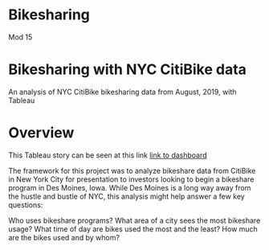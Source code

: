 # Bikesharing
Mod 15

# Bikesharing with NYC CitiBike data
An analysis of NYC CitiBike bikesharing data from August, 2019, with Tableau

# Overview
This Tableau story can be seen at this link [link to dashboard](https://public.tableau.com/views/BikeSharing_16795354079980/OutcomesofAnalysis?:language=en-US&publish=yes&:display_count=n&:origin=viz_share_link)

The framework for this project was to analyze bikeshare data from CitiBike in New York City for presentation to investors looking to begin a bikeshare program in Des Moines, Iowa. While Des Moines is a long way away from the hustle and bustle of NYC, this analysis might help answer a few key questions:

Who uses bikeshare programs?
What area of a city sees the most bikeshare usage?
What time of day are bikes used the most and the least?
How much are the bikes used and by whom?
